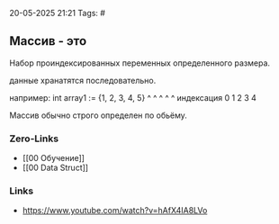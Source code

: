 20-05-2025 21:21
Tags: #
## Массив - это
Набор проиндексированных переменных определенного размера.

данные хранатятся последовательно.

например:
int array1 :=   {1, 2, 3, 4, 5}
            ^  ^   ^   ^  ^
индексация   0  1  2   3  4

Массив обычно строго определен по обьёму.



### Zero-Links
- [[00 Обучение]]
- [[00 Data Struct]]



### Links
- https://www.youtube.com/watch?v=hAfX4IA8LVo

